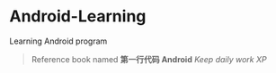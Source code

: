 # Android-Learning
Learning Android program
> Reference book named **第一行代码 Android**
*Keep daily work XP*
